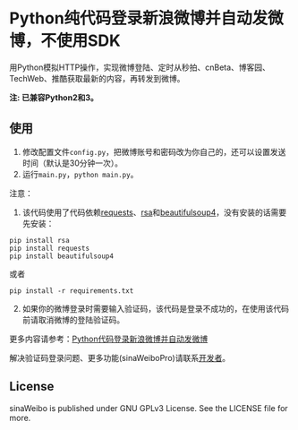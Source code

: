# Python纯代码登录新浪微博并自动发微博，不使用SDK

用Python模拟HTTP操作，实现微博登陆、定时从秒拍、cnBeta、博客园、TechWeb、推酷获取最新的内容，再转发到微博。

**注: 已兼容Python2和3。**

## 使用

1.  修改配置文件`config.py`，把微博账号和密码改为你自己的，还可以设置发送时间（默认是30分钟一次）。
2.  运行`main.py`，`python main.py`。

注意：
1. 该代码使用了代码依赖[requests](http://docs.python-requests.org/en/master/)、[rsa](https://pypi.python.org/pypi/rsa)和[beautifulsoup4](https://www.crummy.com/software/BeautifulSoup/bs4/doc/)，没有安装的话需要先安装：

```
pip install rsa
pip install requests
pip install beautifulsoup4
```
或者

```
pip install -r requirements.txt
```

2. 如果你的微博登录时需要输入验证码，该代码是登录不成功的，在使用该代码前请取消微博的登陆验证码。

更多内容请参考：[Python代码登录新浪微博并自动发微博](http://blog.5long.me/2015/code-login-sina-weibo-update-weibo/ )

解决验证码登录问题、更多功能(sinaWeiboPro)请联系[开发者](http://blog.5long.me/)。

## License

sinaWeibo is published under GNU GPLv3 License. See the LICENSE file for more.
